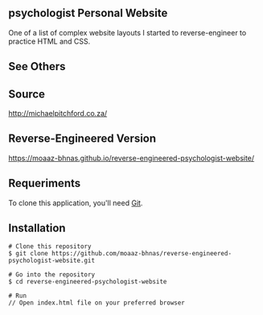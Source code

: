 ## psychologist Personal Website
One of a list of complex website layouts I started to reverse-engineer to practice HTML and CSS.

## See Others

## Source
http://michaelpitchford.co.za/

## Reverse-Engineered Version
https://moaaz-bhnas.github.io/reverse-engineered-psychologist-website/

## Requeriments
To clone this application, you'll need [Git](https://git-scm.com/).

## Installation
```
# Clone this repository
$ git clone https://github.com/moaaz-bhnas/reverse-engineered-psychologist-website.git

# Go into the repository
$ cd reverse-engineered-psychologist-website

# Run
// Open index.html file on your preferred browser
```
